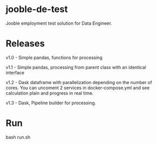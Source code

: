 # jooble-de-test
Jooble employment test solution for Data Engineer.

# Releases
v1.0 - Simple pandas, functions for processing

v1.1 - Simple pandas, processing from parent class with an identical interface

v1.2 - Dask dataframe with parallelization depending on the number of cores. 
You can uncoment 2 services in docker-compose.yml and see calculation plain and progress in real time.

v1.3 - Dask, Pipeline builder for processing.

# Run
bash run.sh
